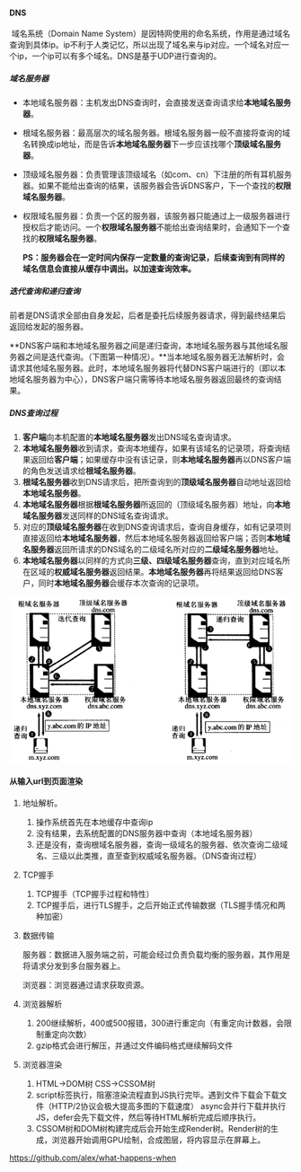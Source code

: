#### DNS

​	域名系统（Domain Name System）是因特网使用的命名系统，作用是通过域名查询到具体ip。ip不利于人类记忆，所以出现了域名来与ip对应。一个域名对应一个ip，一个ip可以有多个域名。DNS是基于UDP进行查询的。

##### 域名服务器

- 本地域名服务器：主机发出DNS查询时，会直接发送查询请求给**本地域名服务器**。

- 根域名服务器：最高层次的域名服务器。根域名服务器一般不直接将查询的域名转换成ip地址，而是告诉**本地域名服务器**下一步应该找哪个**顶级域名服务器**。

- 顶级域名服务器：负责管理该顶级域名（如com、cn）下注册的所有耳机服务器。如果不能给出查询的结果，该服务器会告诉DNS客户，下一个查找的**权限域名服务器**。

- 权限域名服务器：负责一个区的服务器，该服务器只能通过上一级服务器进行授权后才能访问。一个**权限域名服务器**不能给出查询结果时，会通知下一个查找的**权限域名服务器**。

  **PS：服务器会在一定时间内保存一定数量的查询记录，后续查询到有同样的域名信息会直接从缓存中调出。以加速查询效率。**

##### 迭代查询和递归查询

​	前者是DNS请求全部由自身发起，后者是委托后续服务器请求，得到最终结果后返回给发起的服务器。

**DNS客户端和本地域名服务器之间是递归查询，本地域名服务器与其他域名服务器之间是迭代查询。（下图第一种情况）。**当本地域名服务器无法解析时，会请求其他域名服务器。此时，本地域名服务器将代替DNS客户端进行的（即以本地域名服务器为中心），DNS客户端只需等待本地域名服务器返回最终的查询结果。

##### DNS查询过程

1. **客户端**向本机配置的**本地域名服务器**发出DNS域名查询请求。
2. **本地域名服务器**收到请求，查询本地缓存，如果有该域名的记录项，将查询结果返回给**客户端**；如果缓存中没有该记录，则**本地域名服务器**再以DNS客户端的角色发送请求给**根域名服务器**。
3. **根域名服务器**收到DNS请求后，把所查询到的**顶级域名服务器**自动地址返回给**本地域名服务器**。
4. **本地域名服务器**根据**根域名服务器**所返回的（顶级域名服务器）地址，向**本地域名服务器**发送同样的DNS域名查询请求。
5. 对应的**顶级域名服务器**在收到DNS查询请求后，查询自身缓存，如有记录项则直接返回给**本地域名服务器**，然后本地域名服务器返回给客户端；否则**本地域名服务器**返回所请求的DNS域名的二级域名所对应的**二级域名服务器**地址。
6. **本地域名服务器**以同样的方式向**三级、四级域名服务器**查询，直到对应域名所在区域的**权威域名服务器**返回结果。**本地域名服务器**再将结果返回给DNS客户，同时**本地域名服务器**会缓存本次查询的记录项。

![image-20210324135912184](%E4%BB%8E%E8%BE%93%E5%85%A5url%E5%88%B0%E9%A1%B5%E9%9D%A2%E6%B8%B2%E6%9F%93.assets/image-20210324135912184.png)

#### 从输入url到页面渲染

1. 地址解析。

   1. 操作系统首先在本地缓存中查询ip
   2. 没有结果，去系统配置的DNS服务器中查询（本地域名服务器）
   3. 还是没有，查询根域名服务器，查询一级域名的服务器、依次查询二级域名、三级以此类推，直至查到权威域名服务器。（DNS查询过程）

2. TCP握手

   1. TCP握手（TCP握手过程和特性）
   2. TCP握手后，进行TLS握手，之后开始正式传输数据（TLS握手情况和两种加密）

3. 数据传输

   服务器：数据进入服务端之前，可能会经过负责负载均衡的服务器，其作用是将请求分发到多台服务器上。

   浏览器：浏览器通过请求获取资源。

4. 浏览器解析

   1. 200继续解析，400或500报错，300进行重定向（有重定向计数器，会限制重定向次数）
   2. gzip格式会进行解压，并通过文件编码格式继续解码文件

5. 浏览器渲染

   1. HTML→DOM树	CSS→CSSOM树
   2. script标签执行，阻塞渲染流程直到JS执行完毕。遇到文件下载会下载文件（HTTP/2协议会极大提高多图的下载速度）    async会并行下载并执行JS，defer会先下载文件，然后等待HTML解析完成后顺序执行。
   3. CSSOM树和DOM树构建完成后会开始生成Render树。Render树的生成，浏览器开始调用GPU绘制，合成图层，将内容显示在屏幕上。

   

https://github.com/alex/what-happens-when

